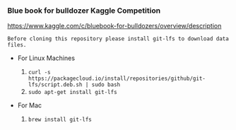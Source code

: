 ###  Blue book for bulldozer Kaggle Competition

https://www.kaggle.com/c/bluebook-for-bulldozers/overview/description

`Before cloning this repository please install git-lfs to download data files.`

* For Linux Machines
	1. `curl -s https://packagecloud.io/install/repositories/github/git-lfs/script.deb.sh | sudo bash
`
	2. `sudo apt-get install git-lfs`

* For Mac
	1. `brew install git-lfs` 


